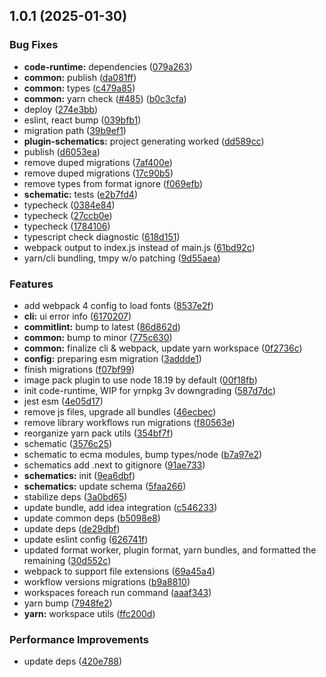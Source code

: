 ## 1.0.1 (2025-01-30)

### Bug Fixes

- **code-runtime:** dependencies ([079a263](https://github.com/atls/raijin/commit/079a26360079699b3834424552849f9de2b19c0d))
- **common:** publish ([da081ff](https://github.com/atls/raijin/commit/da081ff4fcad5e72785015efde1eef3dcebbaa77))
- **common:** types ([c479a85](https://github.com/atls/raijin/commit/c479a857ef4f860fcf59e4f561565711b83aac37))
- **common:** yarn check ([#485](https://github.com/atls/raijin/issues/485)) ([b0c3cfa](https://github.com/atls/raijin/commit/b0c3cfad8f559c55691ca733c7a3a7b3cd00c4d8))
- deploy ([274e3bb](https://github.com/atls/raijin/commit/274e3bb74343a3bae1afbc8fb3947cb62d7f1f89))
- eslint, react bump ([039bfb1](https://github.com/atls/raijin/commit/039bfb1a612167c08b05143ede4781abf5890ab6))
- migration path ([39b9ef1](https://github.com/atls/raijin/commit/39b9ef1a55889b893084c8a394fad86aaa194eb3))
- **plugin-schematics:** project generating worked ([dd589cc](https://github.com/atls/raijin/commit/dd589cce3aec3cec31974a5eef312712b762ca92))
- publish ([d6053ea](https://github.com/atls/raijin/commit/d6053ea6cf37bdae9764df082a22eb6b8d90cd41))
- remove duped migrations ([7af400e](https://github.com/atls/raijin/commit/7af400e393d4a01f68e8bf54daaf05aa01078cbf))
- remove duped migrations ([17c90b5](https://github.com/atls/raijin/commit/17c90b54db0e0b499d15e1dc98bfe525ebd08623))
- remove types from format ignore ([f069efb](https://github.com/atls/raijin/commit/f069efb8a9df28511840f9bf5c6b8d7e9fa95169))
- **schematic:** tests ([e2b7fd4](https://github.com/atls/raijin/commit/e2b7fd4a5fce41fb0eb6f187ea86a5396e9fa3cb))
- typecheck ([0384e84](https://github.com/atls/raijin/commit/0384e8435fedacc8ca695d7cd52e3c44ea4b9d57))
- typecheck ([27ccb0e](https://github.com/atls/raijin/commit/27ccb0ef63898afd00b830952914e060b8dd5593))
- typecheck ([1784106](https://github.com/atls/raijin/commit/17841063520cf998ea0aeabe203179d3c42a0d6c))
- typescript check diagnostic ([618d151](https://github.com/atls/raijin/commit/618d151d42baa82983bea168ad895c0b86cda8ef))
- webpack output to index.js instead of main.js ([61bd92c](https://github.com/atls/raijin/commit/61bd92cb4108e2c1cc12caec3bf948b8dc92cdad))
- yarn/cli bundling, tmpy w/o patching ([9d55aea](https://github.com/atls/raijin/commit/9d55aeae7dd60db75781f92a4324e76ca7628a69))

### Features

- add webpack 4 config to load fonts ([8537e2f](https://github.com/atls/raijin/commit/8537e2f78ca5a2bd925548efce21a2d5c4800543))
- **cli:** ui error info ([6170207](https://github.com/atls/raijin/commit/6170207db5a4290f54b6d3eb30481e3433eeba5f))
- **commitlint:** bump to latest ([86d862d](https://github.com/atls/raijin/commit/86d862dc94a62ad59a7f21118787dc127df73f02))
- **common:** bump to minor ([775c630](https://github.com/atls/raijin/commit/775c630061f91970a65e34afabeea8d029e02176))
- **common:** finalize cli & webpack, update yarn workspace ([0f2736c](https://github.com/atls/raijin/commit/0f2736c6d37f8141a1a50c352bf80d7ffb2f4ea7))
- **config:** preparing esm migration ([3addde1](https://github.com/atls/raijin/commit/3addde130f059a22c02bed87421891e7ba7e520b))
- finish migrations ([f07bf99](https://github.com/atls/raijin/commit/f07bf99e2bf7487540135fbf3f642fa01824e66d))
- image pack plugin to use node 18.19 by default ([00f18fb](https://github.com/atls/raijin/commit/00f18fbf2cce89058a896a08925c1552f5c15449))
- init code-runtime, WIP for yrnpkg 3v downgrading ([587d7dc](https://github.com/atls/raijin/commit/587d7dc75c6b08c2a4b0a0b4bf380939de83a6c3))
- jest esm ([4e05d17](https://github.com/atls/raijin/commit/4e05d171ceac0e9550eccbc0c417c09aee13e1c9))
- remove js files, upgrade all bundles ([46ecbec](https://github.com/atls/raijin/commit/46ecbec27339babc3c0c894b29c544e6c554e7b2))
- remove library workflows run migrations ([f80563e](https://github.com/atls/raijin/commit/f80563e7187348dcc6bd6d7eba6013133a8f134e))
- reorganize yarn pack utils ([354bf7f](https://github.com/atls/raijin/commit/354bf7f3b91ea8dd9899bbbf48bc7613b27527df))
- schematic ([3576c25](https://github.com/atls/raijin/commit/3576c25ed120e9fe47d8fb73dd1dba9ffd6a247a))
- schematic to ecma modules, bump types/node ([b7a97e2](https://github.com/atls/raijin/commit/b7a97e29352a6e99d8108eff2ecf750ea129a76a))
- schematics add .next to gitignore ([91ae733](https://github.com/atls/raijin/commit/91ae73337071d422aa69b38e20ba1a346c5e18ca))
- **schematics:** init ([9ea6dbf](https://github.com/atls/raijin/commit/9ea6dbfb6620474d27fcbbf9e445ed8894eb10e4))
- **schematics:** update schema ([5faa266](https://github.com/atls/raijin/commit/5faa2661371c80b43d7e2d20ef165894dd9f18d7))
- stabilize deps ([3a0bd65](https://github.com/atls/raijin/commit/3a0bd65071d207c2cb22cfe05b664d37d5f7a4c9))
- update bundle, add idea integration ([c546233](https://github.com/atls/raijin/commit/c5462333c5c925ab3d2f5576feaf5c8c5dab242f))
- update common deps ([b5098e8](https://github.com/atls/raijin/commit/b5098e843c0153a476c16ae8607ba2b598accb60))
- update deps ([de29dbf](https://github.com/atls/raijin/commit/de29dbffcc0c1b9cf081825987e733352b1761a7))
- update eslint config ([626741f](https://github.com/atls/raijin/commit/626741f1896c709c83857818333dc15f28787036))
- updated format worker, plugin format, yarn bundles, and formatted the remaining ([30d552c](https://github.com/atls/raijin/commit/30d552ce0fa8c137730bb9b7a7c270c8f06f9147))
- webpack to support file extensions ([69a45a4](https://github.com/atls/raijin/commit/69a45a4970b38221b936f5671e38693bdabf85ee))
- workflow versions migrations ([b9a8810](https://github.com/atls/raijin/commit/b9a88109f2fef5a846b2a33d19222183a632289d))
- workspaces foreach run command ([aaaf343](https://github.com/atls/raijin/commit/aaaf3434dceda20f16a5b78fe68a1a23357b2805))
- yarn bump ([7948fe2](https://github.com/atls/raijin/commit/7948fe20493323c9af0f0b55cddd92d4cf9553bf))
- **yarn:** workspace utils ([ffc200d](https://github.com/atls/raijin/commit/ffc200d0f0cf6444fe9053a7f046a5d039f79177))

### Performance Improvements

- update deps ([420e788](https://github.com/atls/raijin/commit/420e78845558ecf40aa2b9a63872118d6a5a4b4a))
